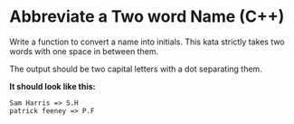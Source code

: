 # Abbreviate a Two word Name (C++)
Write a function to convert a name into initials. This kata strictly takes two words with one space in between them.

The output should be two capital letters with a dot separating them.

**It should look like this:**
```
Sam Harris => S.H
patrick feeney => P.F
```
